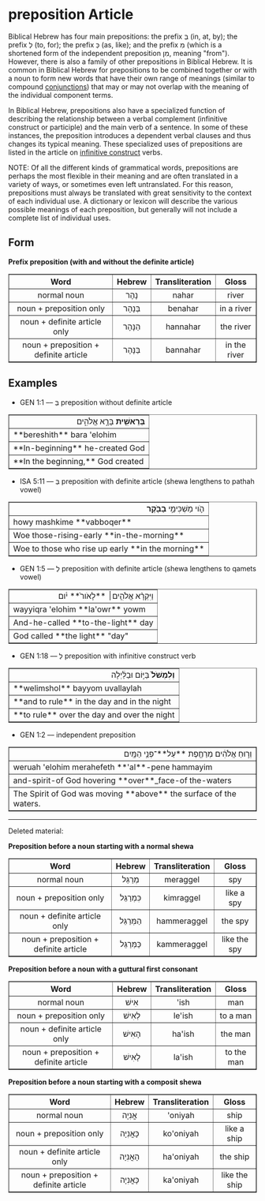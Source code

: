 # preposition Article
Biblical Hebrew has four main prepositions: the prefix בְּ (in, at, by); the prefix לְ (to, for); the prefix כְּ (as, like); and the prefix מִ (which is a shortened form of the independent preposition מִן, meaning "from"). However, there is also a family of other prepositions in Biblical Hebrew. It is common in Biblical Hebrew for prepositions to be combined together or with a noun to form new words that have their own range of meanings (similar to compound [conjunctions](https://git.door43.org/Door43/en-uhg/src/master/content/conjunction/02.md)) that may or may not overlap with the meaning of the individual component terms.

In Biblical Hebrew, prepositions also have a specialized function of describing the relationship between a verbal complement (infinitive construct or participle) and the main verb of a sentence. In some of these instances, the preposition introduces a dependent verbal clauses and thus changes its typical meaning.  These specialized uses of prepositions are listed in the article on [infinitive construct](https://git.door43.org/Door43/en-uhg/src/master/content/infinitive_construct/02.md) verbs.

NOTE: Of all the different kinds of grammatical words, prepositions are perhaps the most flexible in their meaning and are often translated in a variety of ways, or sometimes even left untranslated. For this reason, prepositions must always be translated with great sensitivity to the context of each individual use.  A dictionary or lexicon will describe the various possible meanings of each preposition, but generally will not include a complete list of individual uses.


## Form

**Prefix preposition (with and without the definite article)**
<table border="1" class="docutils">
<tr class="row-odd"><th>Word</th><th>Hebrew</th><th>Transliteration</th><th>Gloss</th>
</tr>
<tr class="row-even" align="center"><td>normal noun</td><td>נָהָר</td><td>nahar</td><td>river</td>
</tr>
<tr class="row-odd" align="center"><td>noun + preposition only</td><td>בְּנָהָר</td><td>benahar</td><td>in a river</td>
</tr>
<tr class="row-even" align="center"><td>noun + definite article only</td><td>הַנָּהָר</td><td>hannahar</td><td>the river</td>
</tr>
<tr class="row-odd" align="center"><td>noun + preposition + definite article</td><td>בַּנָּהָר</td><td>bannahar</td><td>in the river</td>
</tr>
</tbody>
</table>


## Examples

* GEN 1:1 –– בְּ preposition without definite article
<table border="1" class="docutils">
<colgroup>
<col width="100%" />
</colgroup>
<tbody valign="top">
<tr class="row-odd" align="right"><td><b>בְּרֵאשִׁ֖ית</b> בָּרָ֣א אֱלֹהִ֑ים</td>
</tr>
<tr class="row-even"><td>**bereshith** bara 'elohim</td>
</tr>
<tr class="row-odd"><td>**In-beginning** he-created God</td>
</tr>
<tr class="row-even"><td>**In the beginning,** God created</td>
</tr>
</tbody>
</table>

* ISA 5:11 –– בְּ preposition with definite article (shewa lengthens to pathah vowel)
<table border="1" class="docutils">
<colgroup>
<col width="100%" />
</colgroup>
<tbody valign="top">
<tr class="row-odd" align="right"><td>הֹ֛וי מַשְׁכִּימֵ֥י <b>בַבֹּ֖קֶר</b></td>
</tr>
<tr class="row-even"><td>howy mashkime **vabboqer**</td>
</tr>
<tr class="row-odd"><td>Woe those-rising-early **in-the-morning**</td>
</tr>
<tr class="row-even"><td>Woe to those who rise up early **in the morning**</td>
</tr>
</tbody>
</table>

* GEN 1:5 –– לְ preposition with definite article (shewa lengthens to qamets vowel)
<table border="1" class="docutils">
<colgroup>
<col width="100%" />
</colgroup>
<tbody valign="top">
<tr class="row-odd" align="right"><td>וַיִּקְרָ֨א אֱלֹהִ֤ים׀ **לָאֹור֙** יֹ֔ום</td>
</tr>
<tr class="row-even"><td>wayyiqra 'elohim **la'owr** yowm</td>
</tr>
<tr class="row-odd"><td>And-he-called **to-the-light** day</td>
</tr>
<tr class="row-even"><td>God called **the light** "day"</td>
</tr>
</tbody>
</table>

* GEN 1:18 –– לְ preposition with infinitive construct verb
<table border="1" class="docutils">
<colgroup>
<col width="100%" />
</colgroup>
<tbody valign="top">
<tr class="row-odd" align="right"><td><b>וְלִמְשֹׁל֙</b> בַּיּ֣וֹם וּבַלַּ֔יְלָה</td>
</tr>
<tr class="row-even"><td>**welimshol** bayyom uvallaylah</td>
</tr>
<tr class="row-odd"><td>**and to rule** in the day and in the night</td>
</tr>
<tr class="row-even"><td>**to rule** over the day and over the night</td>
</tr>
</tbody>
</table>

* GEN 1:2 –– independent preposition
<table border="1" class="docutils">
<colgroup>
<col width="100%" />
</colgroup>
<tbody valign="top">
<tr class="row-odd" align="right"><td>וְר֣וּחַ אֱלֹהִ֔ים מְרַחֶ֖פֶת **עַל**־פְּנֵ֥י הַמָּֽיִם</td>
</tr>
<tr class="row-even"><td>weruah 'elohim merahefeth **'al**-pene hammayim</td>
</tr>
<tr class="row-odd"><td>and-spirit-of God hovering **over**_face-of the-waters</td>
</tr>
<tr class="row-even"><td>The Spirit of God was moving **above** the surface of the waters.</td>
</tr>
</tbody>
</table>

--------------------------

Deleted material:

**Preposition before a noun starting with a normal shewa**
<table border="1" class="docutils">
<tr class="row-odd"><th>Word</th><th>Hebrew</th><th>Transliteration</th><th>Gloss</th>
</tr>
<tr class="row-even" align="center"><td>normal noun</td><td>מְרַגֵּל</td><td>meraggel</td><td>spy</td>
</tr>
<tr class="row-odd" align="center"><td>noun + preposition only</td><td>כִּמְרַגֵּל</td><td>kimraggel</td><td>like a spy</td>
</tr>
<tr class="row-even" align="center"><td>noun + definite article only</td><td>הַמְּרַגֵּל</td><td>hammeraggel</td><td>the spy</td>
</tr>
<tr class="row-odd" align="center"><td>noun + preposition + definite article</td><td>כַּמְּרַגֵּל</td><td>kammeraggel</td><td>like the spy</td>
</tr>
</tbody>
</table>

**Preposition before a noun with a guttural first consonant**
<table border="1" class="docutils">
<tr class="row-odd"><th>Word</th><th>Hebrew</th><th>Transliteration</th><th>Gloss</th>
</tr>
<tr class="row-even" align="center"><td>normal noun</td><td>אִישׁ</td><td>'ish</td><td>man</td>
</tr>
<tr class="row-odd" align="center"><td>noun + preposition only</td><td>לְאִישׁ</td><td>le'ish</td><td>to a man</td>
</tr>
<tr class="row-even" align="center"><td>noun + definite article only</td><td>הָאִישׁ</td><td>ha'ish</td><td>the man</td>
</tr>
<tr class="row-odd" align="center"><td>noun + preposition + definite article</td><td>לָאִישׁ</td><td>la'ish</td><td>to the man</td>
</tr>
</tbody>
</table>

**Preposition before a noun starting with a composit shewa**
<table border="1" class="docutils">
<tr class="row-odd"><th>Word</th><th>Hebrew</th><th>Transliteration</th><th>Gloss</th>
</tr>
<tr class="row-even" align="center"><td>normal noun</td><td>אֳנִיָה</td><td>'oniyah</td><td>ship</td>
</tr>
<tr class="row-odd" align="center"><td>noun + preposition only</td><td>כָּאֳנִיָה</td><td>ko'oniyah</td><td>like a ship</td>
</tr>
<tr class="row-even" align="center"><td>noun + definite article only</td><td>הָאֳנִיָה</td><td>ha'oniyah</td><td>the ship</td>
</tr>
<tr class="row-odd" align="center"><td>noun + preposition + definite article</td><td>כָּאֳנִיָה</td><td>ka'oniyah</td><td>like the ship</td>
</tr>
</tbody>
</table>